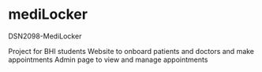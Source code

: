 # mediLocker
DSN2098-MediLocker

Project for BHI students 
Website to onboard patients and doctors and make appointments
Admin page to view and manage appointments
